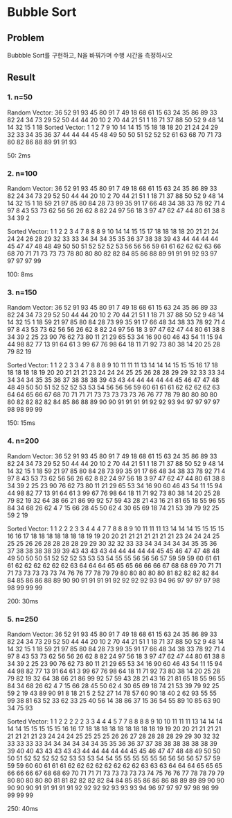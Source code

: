 # Bubble Sort

## Problem
Bubbble Sort를 구현하고, N을 바꿔가며 수행 시간을 측정하시오

## Result
### 1. n=50
Random Vector: 36 52 91 93 45 80 91 7 49 18 68 61 15 63 24 35 86 89 33 82 24 34 73 29 52 50 44 44 20 10 2 70 44 21 51 1 18 71 37 88 50 52 9 48 14 14 32 15 1 18
Sorted Vector: 1 1 2 7 9 10 14 14 15 15 18 18 18 20 21 24 24 29 32 33 34 35 36 37 44 44 44 45 48 49 50 50 51 52 52 52 61 63 68 70 71 73 80 82 86 88 89 91 91 93

50: 2ms

### 2. n=100
Random Vector: 36 52 91 93 45 80 91 7 49 18 68 61 15 63 24 35 86 89 33 82 24 34 73 29 52 50 44 44 20 10 2 70 44 21 51 1 18 71 37 88 50 52 9 48 14 14 32 15 1 18 59 21 97 85 80 84 28 73 99 35 91 17 66 48 34 38 33 78 92 71 4 97 8 43 53 73 62 56 56 26 62 8 82 24 97 56 18 3 97 47 62 47 44 80 61 38 8 34 39 2

Sorted Vector: 1 1 2 2 3 4 7 8 8 8 9 10 14 14 15 15 17 18 18 18 18 20 21 21 24 24 24 26 28 29 32 33 33 34 34 34 35 35 36 37 38 38 39 43 44 44 44 44 45 47 47 48 48 49 50 50 51 52 52 52 53 56 56 56 59 61 61 62 62 62 63 66 68 70 71 71 73 73 73 78 80 80 80 82 82 84 85 86 88 89 91 91 91 92 93 97 97 97 97 99

100: 8ms

### 3. n=150
Random Vector: 36 52 91 93 45 80 91 7 49 18 68 61 15 63 24 35 86 89 33 82 24 34 73 29 52 50 44 44 20 10 2 70 44 21 51 1 18 71 37 88 50 52 9 48 14 14 32 15 1 18 59 21 97 85 80 84 28 73 99 35 91 17 66 48 34 38 33 78 92 71 4 97 8 43 53 73 62 56 56 26 62 8 82 24 97 56 18 3 97 47 62 47 44 80 61 38 8 34 39 2 25 23 90 76 62 73 80 11 21 29 65 53 34 16 90 60 46 43 54 11 15 94 44 98 82 77 13 91 64 61 3 99 67 76 98 64 18 11 71 92 73 80 38 14 20 25 28 79 82 19

Sorted Vector: 1 1 2 2 3 3 4 7 8 8 8 9 10 11 11 11 13 14 14 14 15 15 15 16 17 18 18 18 18 18 19 20 20 21 21 21 23 24 24 24 25 25 26 28 28 29 29 32 33 33 34 34 34 34 35 35 36 37 38 38 38 39 43 43 44 44 44 44 44 45 46 47 47 48 48 49 50 50 51 52 52 52 53 53 54 56 56 56 59 60 61 61 61 62 62 62 62 63 64 64 65 66 67 68 70 71 71 71 73 73 73 73 73 76 76 77 78 79 80 80 80 80 80 82 82 82 82 84 85 86 88 89 90 90 91 91 91 91 92 92 93 94 97 97 97 97 98 98 99 99

150: 15ms

### 4. n=200
Random Vector: 36 52 91 93 45 80 91 7 49 18 68 61 15 63 24 35 86 89 33 82 24 34 73 29 52 50 44 44 20 10 2 70 44 21 51 1 18 71 37 88 50 52 9 48 14 14 32 15 1 18 59 21 97 85 80 84 28 73 99 35 91 17 66 48 34 38 33 78 92 71 4 97 8 43 53 73 62 56 56 26 62 8 82 24 97 56 18 3 97 47 62 47 44 80 61 38 8 34 39 2 25 23 90 76 62 73 80 11 21 29 65 53 34 16 90 60 46 43 54 11 15 94 44 98 82 77 13 91 64 61 3 99 67 76 98 64 18 11 71 92 73 80 38 14 20 25 28 79 82 19 32 64 38 66 21 86 99 92 57 59 43 28 21 43 16 21 81 65 18 55 96 55 84 34 68 26 62 4 7 15 66 28 45 50 62 4 30 65 69 18 74 21 53 39 79 92 25 59 2 19

Sorted Vector: 1 1 2 2 2 3 3 4 4 4 7 7 8 8 8 9 10 11 11 11 13 14 14 14 15 15 15 15 16 16 17 18 18 18 18 18 18 18 19 19 20 20 21 21 21 21 21 21 21 23 24 24 24 25 25 25 26 26 28 28 28 28 29 29 30 32 32 33 33 34 34 34 34 34 35 35 36 37 38 38 38 38 39 39 43 43 43 43 44 44 44 44 44 45 45 46 47 47 48 48 49 50 50 50 51 52 52 52 53 53 53 54 55 55 56 56 56 57 59 59 59 60 61 61 61 62 62 62 62 62 62 63 64 64 64 65 65 65 66 66 66 67 68 68 69 70 71 71 71 73 73 73 73 73 74 76 76 77 78 79 79 80 80 80 80 80 81 82 82 82 82 84 84 85 86 86 88 89 90 90 91 91 91 91 92 92 92 92 93 94 96 97 97 97 97 98 98 99 99 99

200: 30ms

### 5. n=250
Random Vector: 36 52 91 93 45 80 91 7 49 18 68 61 15 63 24 35 86 89 33 82 24 34 73 29 52 50 44 44 20 10 2 70 44 21 51 1 18 71 37 88 50 52 9 48 14 14 32 15 1 18 59 21 97 85 80 84 28 73 99 35 91 17 66 48 34 38 33 78 92 71 4 97 8 43 53 73 62 56 56 26 62 8 82 24 97 56 18 3 97 47 62 47 44 80 61 38 8 34 39 2 25 23 90 76 62 73 80 11 21 29 65 53 34 16 90 60 46 43 54 11 15 94 44 98 82 77 13 91 64 61 3 99 67 76 98 64 18 11 71 92 73 80 38 14 20 25 28 79 82 19 32 64 38 66 21 86 99 92 57 59 43 28 21 43 16 21 81 65 18 55 96 55 84 34 68 26 62 4 7 15 66 28 45 50 62 4 30 65 69 18 74 21 53 39 79 92 25 59 2 19 43 89 90 91 8 18 21 5 2 52 27 14 78 57 60 90 18 40 2 62 93 55 55 99 38 81 63 52 33 62 33 25 40 56 14 38 86 37 15 36 54 55 89 10 85 63 90 34 75 93

Sorted Vector: 1 1 2 2 2 2 2 3 3 4 4 4 5 7 7 8 8 8 8 9 10 10 11 11 11 13 14 14 14 14 14 15 15 15 15 15 16 16 17 18 18 18 18 18 18 18 18 18 19 19 20 20 21 21 21 21 21 21 21 21 23 24 24 24 25 25 25 25 26 26 27 28 28 28 28 29 29 30 32 32 33 33 33 33 34 34 34 34 34 34 35 35 36 36 37 37 38 38 38 38 38 38 39 39 40 40 43 43 43 43 43 44 44 44 44 44 45 45 46 47 47 48 48 49 50 50 50 51 52 52 52 52 52 53 53 53 54 54 55 55 55 55 55 56 56 56 56 57 57 59 59 59 60 60 61 61 61 62 62 62 62 62 62 62 62 63 63 63 64 64 64 65 65 65 66 66 66 67 68 68 69 70 71 71 71 73 73 73 73 73 74 75 76 76 77 78 78 79 79 80 80 80 80 80 81 81 82 82 82 82 84 84 85 85 86 86 86 88 89 89 89 90 90 90 90 90 91 91 91 91 91 92 92 92 92 93 93 93 94 96 97 97 97 97 98 98 99 99 99 99

250: 40ms

